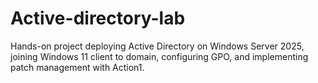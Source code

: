 # Active-directory-lab
Hands-on project deploying Active Directory on Windows Server 2025, joining Windows 11 client to domain, configuring GPO, and implementing patch management with Action1.
